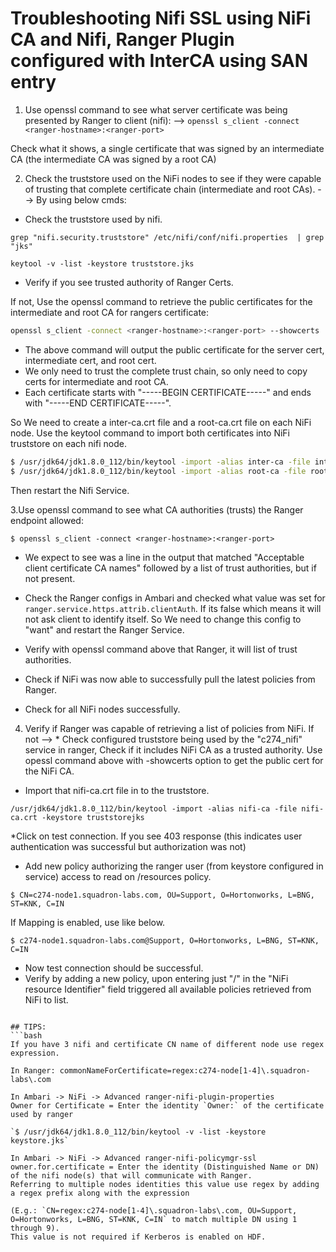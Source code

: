 # Troubleshooting Nifi SSL using NiFi CA and Nifi, Ranger Plugin configured with InterCA using SAN entry

1. Use openssl command to see what server certificate was being presented by Ranger to client (nifi):
-->
`openssl s_client -connect <ranger-hostname>:<ranger-port>`

Check what it shows, a single certificate that was signed by an intermediate CA (the intermediate CA was signed by a root CA)

2. Check the truststore used on the NiFi nodes to see if they were capable of trusting that complete certificate chain (intermediate and root CAs). 
--> By using below cmds:
* Check the truststore used by nifi.

`grep "nifi.security.truststore" /etc/nifi/conf/nifi.properties  | grep "jks"`

`keytool -v -list -keystore truststore.jks`

* Verify if you see trusted authority of Ranger Certs.

If not, Use the openssl command to retrieve the public certificates for the intermediate and root CA for rangers certificate: 

```sh
openssl s_client -connect <ranger-hostname>:<ranger-port> --showcerts 
```

* The above command will output the public certificate for the server cert, intermediate cert, and root cert. 
* We only need to trust the complete trust chain, so only need to copy certs for intermediate and root CA. 
* Each certificate starts with "-----BEGIN CERTIFICATE-----" and ends with "-----END CERTIFICATE-----". 

So We need to create  a inter-ca.crt file and a root-ca.crt file on each NiFi node. 
Use the keytool command to import both certificates into NiFi truststore on each nifi node.

```bash
$ /usr/jdk64/jdk1.8.0_112/bin/keytool -import -alias inter-ca -file inter-ca.crt -keystore <nifi-truststore.jks> 
$ /usr/jdk64/jdk1.8.0_112/bin/keytool -import -alias root-ca -file root-ca.crt -keystore <nifi-truststore.jks> 
```

Then restart the Nifi Service.


3.Use openssl command to see what CA authorities (trusts) the Ranger endpoint allowed: 

`$ openssl s_client -connect <ranger-hostname>:<ranger-port> `

* We expect to see was a line in the output that matched "Acceptable client certificate CA names" followed by a list of trust authorities, but if not present. 
* Check the Ranger configs in Ambari and checked what value was set for `ranger.service.https.attrib.clientAuth`. 
If its false which means it will not ask client to identify itself. So We need to change this config to "want" and restart the Ranger Service. 

* Verify with openssl command above that Ranger, it will list of trust authorities.
* Check if NiFi was now able to successfully pull the latest policies from Ranger. 
* Check for all NiFi nodes successfully. 


4. Verify if Ranger was capable of retrieving a list of policies from NiFi. 
If not
--> * Check configured truststore being used by the "c274_nifi" service in ranger, Check if it includes NiFi CA as a trusted authority. Use opessl command above with -showcerts option to get the public cert for the NiFi CA. 
* Import that nifi-ca.crt file in to the truststore. 

`/usr/jdk64/jdk1.8.0_112/bin/keytool -import -alias nifi-ca -file nifi-ca.crt -keystore truststorejks`

*Click on test connection. If you see 403 response (this indicates user authentication was successful but authorization was not) 

* Add new policy authorizing the ranger user (from keystore configured in service) access to read on /resources policy.

`$ CN=c274-node1.squadron-labs.com, OU=Support, O=Hortonworks, L=BNG, ST=KNK, C=IN`
    
If Mapping is enabled, use like below.
    
```
$ c274-node1.squadron-labs.com@Support, O=Hortonworks, L=BNG, ST=KNK, C=IN
```

* Now test connection should be successful. 
* Verify by  adding a new policy, upon entering just "/" in the "NiFi resource Identifier" field triggered all available policies retrieved from NiFi to list. 
```

## TIPS:
```bash
If you have 3 nifi and certificate CN name of different node use regex expression.

In Ranger: commonNameForCertificate=regex:c274-node[1-4]\.squadron-labs\.com

In Ambari -> NiFi -> Advanced ranger-nifi-plugin-properties
Owner for Certificate = Enter the identity `Owner:` of the certificate used by ranger

`$ /usr/jdk64/jdk1.8.0_112/bin/keytool -v -list -keystore keystore.jks`

In Ambari -> NiFi -> Advanced ranger-nifi-policymgr-ssl
owner.for.certificate = Enter the identity (Distinguished Name or DN) of the nifi node(s) that will communicate with Ranger. 
Referring to multiple nodes identities this value use regex by adding a regex prefix along with the expression 

(E.g.: `CN=regex:c274-node[1-4]\.squadron-labs\.com, OU=Support, O=Hortonworks, L=BNG, ST=KNK, C=IN` to match multiple DN using 1 through 9). 
This value is not required if Kerberos is enabled on HDF.
```
